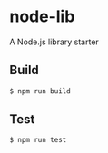 # node-lib

  A Node.js library starter

## Build

```bash
$ npm run build
```

## Test

```bash
$ npm run test
```

  